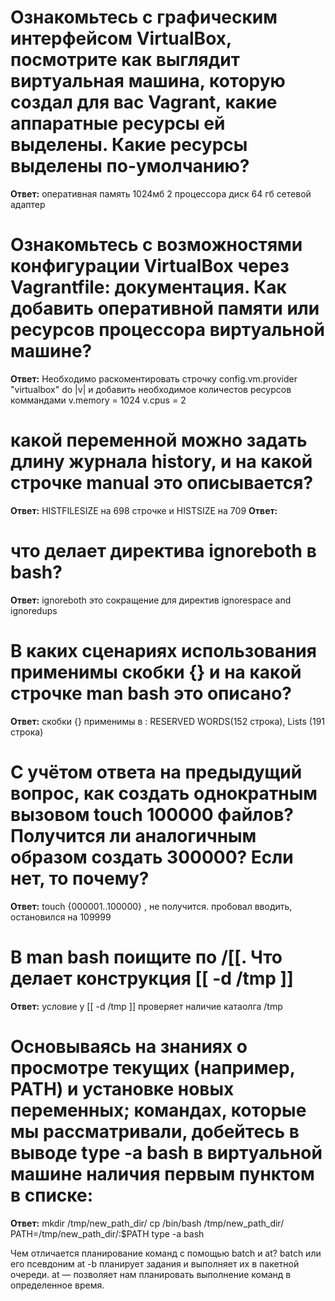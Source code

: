 # Ознакомьтесь с графическим интерфейсом VirtualBox, посмотрите как выглядит виртуальная машина, которую создал для вас Vagrant, какие аппаратные ресурсы ей выделены. Какие ресурсы выделены по-умолчанию?

**Ответ:**
оперативная память 1024мб
2 процессора
диск 64 гб
сетевой адаптер
# Ознакомьтесь с возможностями конфигурации VirtualBox через Vagrantfile: документация. Как добавить оперативной памяти или ресурсов процессора виртуальной машине?
**Ответ:**
Необходимо раскоментировать строчку config.vm.provider "virtualbox" do |v| и добавить необходимое количестов ресурсов коммандами   v.memory = 1024    v.cpus = 2
# какой переменной можно задать длину журнала history, и на какой строчке manual это описывается?
**Ответ:**
HISTFILESIZE  на 698 строчке и HISTSIZE на 709
**Ответ:**
# что делает директива ignoreboth в bash?
**Ответ:**
ignoreboth это сокращение для  директив ignorespace and ignoredups
# В каких сценариях использования применимы скобки {} и на какой строчке man bash это описано?
**Ответ:**
скобки {} применимы в : RESERVED WORDS(152 строка), Lists (191 строка)
# С учётом ответа на предыдущий вопрос, как создать однократным вызовом touch 100000 файлов? Получится ли аналогичным образом создать 300000? Если нет, то почему?
**Ответ:**
touch {000001..100000} , не получится. пробовал вводить, остановился на 109999
# В man bash поищите по /\[\[. Что делает конструкция [[ -d /tmp ]]
**Ответ:**
условие у [[ -d /tmp ]] проверяет  наличие катаолга /tmp
# Основываясь на знаниях о просмотре текущих (например, PATH) и установке новых переменных; командах, которые мы рассматривали, добейтесь в выводе type -a bash в виртуальной машине наличия первым пунктом в списке:
**Ответ:**
mkdir /tmp/new_path_dir/
cp /bin/bash /tmp/new_path_dir/
PATH=/tmp/new_path_dir/:$PATH
type -a bash

Чем отличается планирование команд с помощью batch и at?
batch или его псевдоним at -b планирует задания и выполняет их в пакетной очереди.
at — позволяет нам планировать выполнение команд в определенное время. 

